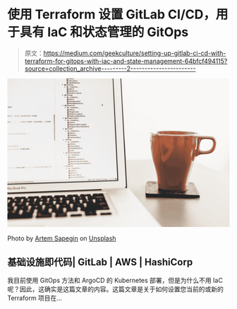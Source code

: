 # 使用 Terraform 设置 GitLab CI/CD，用于具有 IaC 和状态管理的 GitOps

> 原文：<https://medium.com/geekculture/setting-up-gitlab-ci-cd-with-terraform-for-gitops-with-iac-and-state-management-64bfcf494115?source=collection_archive---------2----------------------->

![](img/366ea22c87f72c463c9d28905d9bcb02.png)

Photo by [Artem Sapegin](https://unsplash.com/@sapegin?utm_source=medium&utm_medium=referral) on [Unsplash](https://unsplash.com?utm_source=medium&utm_medium=referral)

## 基础设施即代码| GitLab | AWS | HashiCorp

我目前使用 GitOps 方法和 ArgoCD 的 Kubernetes 部署，但是为什么不用 IaC 呢？因此，这确实是这篇文章的内容。这篇文章是关于如何设置您当前的或新的 Terraform 项目在…